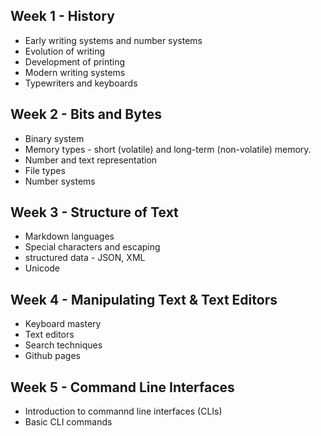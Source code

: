 ## Week 1 - History
- Early writing systems and number systems
- Evolution of writing
- Development of printing
- Modern writing systems
- Typewriters and keyboards

## Week 2 - Bits and Bytes
- Binary system
- Memory types - short (volatile) and long-term (non-volatile) memory.
- Number and text representation
- File types
- Number systems

## Week 3 - Structure of Text
- Markdown languages
- Special characters and escaping
- structured data - JSON, XML
- Unicode

## Week 4 - Manipulating Text & Text Editors
- Keyboard mastery
- Text editors
- Search techniques
- Github pages

## Week 5 - Command Line Interfaces
- Introduction to commannd line interfaces (CLIs)
- Basic CLI commands